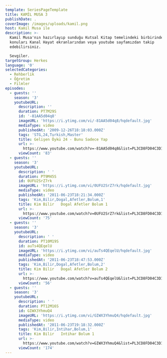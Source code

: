 ```yaml
---
template: SeriesPageTemplate
title: KAMİL MUSA 3
publishDate: .
coverImage: /images/uploads/kamil.png
host: Kamil Musa ile
description: >-
  Kamil Musa'nın hazırlayıp sunduğu Kutsal Kitap temelindeki birbirinden farklı
  konuları Kanal Hayat ekranlarından veya youtube sayfamızdan takip
  edebilirsiniz.

  Sevgiler.
targetGroup: Herkes
language: '0'
selectedCategories:
  - Rehberlik
  - Öğretim
  - Filmler
episodes:
  - guests: ''
    season: '3'
    youtubeURL:
      description: ''
      duration: PT7M29S
      id: '-81AA5d04q8'
      imageURL: 'https://i.ytimg.com/vi/-81AA5d04q8/hqdefault.jpg'
      mediaType: video
      publishedAt: '2009-12-26T18:18:03.000Z'
      tags: 'STG,24,Turkish,Master'
      title: Gelişen Öykü 24 - Bunu Sadece Yap
      url: >-
        https://www.youtube.com/watch?v=-81AA5d04q8&list=PL3CD8FD04C3D1F082&index=99&t=0s
      viewCount: '83'
  - guests: ''
    season: '3'
    youtubeURL:
      description: ' '
      duration: PT9M45S
      id: 0UFU2SrZ7rk
      imageURL: 'https://i.ytimg.com/vi/0UFU2SrZ7rk/hqdefault.jpg'
      mediaType: video
      publishedAt: '2011-06-23T18:21:34.000Z'
      tags: 'Kim,Bilir,Dogal,Afetler,Bolum,1'
      title: Kim Bilir   Dogal Afetler Bolum 1
      url: >-
        https://www.youtube.com/watch?v=0UFU2SrZ7rk&list=PL3CD8FD04C3D1F082&index=100&t=0s
      viewCount: '75'
  - guests: ''
    season: '3'
    youtubeURL:
      description: ' '
      duration: PT10M19S
      id: auTs4QEqelU
      imageURL: 'https://i.ytimg.com/vi/auTs4QEqelU/hqdefault.jpg'
      mediaType: video
      publishedAt: '2011-06-23T18:47:53.000Z'
      tags: 'Kim,Bilir,Dogal,Afetler,Bolum,2'
      title: Kim Bilir   Dogal Afetler Bolum 2
      url: >-
        https://www.youtube.com/watch?v=auTs4QEqelU&list=PL3CD8FD04C3D1F082&index=101&t=0s
      viewCount: '56'
  - guests: ''
    season: '3'
    youtubeURL:
      description: ' '
      duration: PT12M16S
      id: GIWX3YhmuQ4
      imageURL: 'https://i.ytimg.com/vi/GIWX3YhmuQ4/hqdefault.jpg'
      mediaType: video
      publishedAt: '2011-06-23T19:18:32.000Z'
      tags: 'Kim,Bilir,Intihar,Bolum,1'
      title: Kim Bilir   Intihar Bolum 1
      url: >-
        https://www.youtube.com/watch?v=GIWX3YhmuQ4&list=PL3CD8FD04C3D1F082&index=102&t=0s
      viewCount: '174'
---
```


